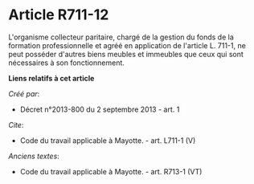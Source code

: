 # Article R711-12

L'organisme collecteur paritaire, chargé de la gestion du fonds de la formation professionnelle et agréé en application de
l'article L. 711-1, ne peut posséder d'autres biens meubles et immeubles que ceux qui sont nécessaires à son fonctionnement.

**Liens relatifs à cet article**

_Créé par_:

  - Décret n°2013-800 du 2 septembre 2013 - art. 1

_Cite_:

  - Code du travail applicable à Mayotte. - art. L711-1 (V)

_Anciens textes_:

  - Code du travail applicable à Mayotte. - art. R713-1 (VT)
